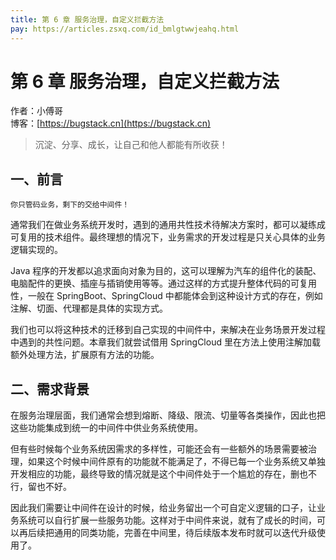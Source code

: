 ```yaml
---
title: 第 6 章 服务治理，自定义拦截方法
pay: https://articles.zsxq.com/id_bmlgtwwjeahq.html
---
```


# 第 6 章 服务治理，自定义拦截方法

作者：小傅哥
<br/>博客：[https://bugstack.cn](https://bugstack.cn)

>沉淀、分享、成长，让自己和他人都能有所收获！

## 一、前言

`你只管码业务，剩下的交给中间件！`

通常我们在做业务系统开发时，遇到的通用共性技术待解决方案时，都可以凝练成可复用的技术组件。最终理想的情况下，业务需求的开发过程是只关心具体的业务逻辑实现的。

Java 程序的开发都以追求面向对象为目的，这可以理解为汽车的组件化的装配、电脑配件的更换、插座与插销使用等等。通过这样的方式提升整体代码的可复用性，一般在 SpringBoot、SpringCloud 中都能体会到这种设计方式的存在，例如注解、切面、代理都是具体的实现方式。

我们也可以将这种技术的迁移到自己实现的中间件中，来解决在业务场景开发过程中遇到的共性问题。本章我们就尝试借用 SpringCloud 里在方法上使用注解加载额外处理方法，扩展原有方法的功能。

## 二、需求背景

在服务治理层面，我们通常会想到熔断、降级、限流、切量等各类操作，因此也把这些功能集成到统一的中间件中供业务系统使用。

但有些时候每个业务系统因需求的多样性，可能还会有一些额外的场景需要被治理，如果这个时候中间件原有的功能就不能满足了，不得已每一个业务系统又单独开发相应的功能，最终导致的情况就是这个中间件处于一个尴尬的存在，删也不行，留也不好。

因此我们需要让中间件在设计的时候，给业务留出一个可自定义逻辑的口子，让业务系统可以自行扩展一些服务功能。这样对于中间件来说，就有了成长的时间，可以再后续把通用的同类功能，完善在中间里，待后续版本发布时就可以迭代升级使用了。